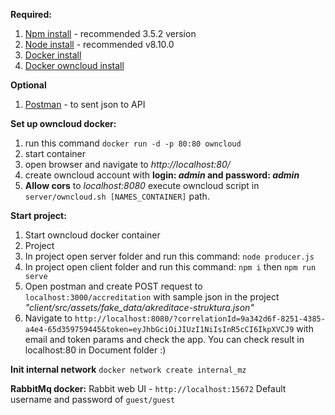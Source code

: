 **Required:**

1. [Npm install](https://www.npmjs.com/get-npm) - recommended 3.5.2 version 
2. [Node install](https://nodejs.org/en/download/) - recommended v8.10.0
3. [Docker install](https://www.docker.com/products/docker-desktop)
4. [Docker owncloud install](https://hub.docker.com/_/owncloud)

**Optional**
1. [Postman](https://www.getpostman.com/downloads/) - to sent json to API

**Set up owncloud docker:**
1. run this command `docker run -d -p 80:80 owncloud`
2. start container 
3. open browser and navigate to *http://localhost:80/*
4. create owncloud account with **login: _admin_ and password: _admin_**
5. **Allow cors** to *localhost:8080* execute owncloud script in `server/owncloud.sh [NAMES_CONTAINER]` path.

**Start project:**
1. Start owncloud docker container
2. Project
  1. In project open server folder and run this command: `node producer.js`
  2. In project open client folder and run this command: `npm i` then `npm run serve`
3. Open postman and create POST request to `localhost:3000/accreditation` with sample json in the project *"client/src/assets/fake_data/akreditace-struktura.json"*
4. Navigate to `http://localhost:8080/?correlationId=9a342d6f-8251-4385-a4e4-65d359759445&token=eyJhbGciOiJIUzI1NiIsInR5cCI6IkpXVCJ9` with email and token params and check the app. You can check result in localhost:80 in Document folder :) 

**Init internal network**
`docker network create internal_mz`
    
**RabbitMq docker:**
Rabbit web UI - `http://localhost:15672`
Default username and password of `guest/guest`